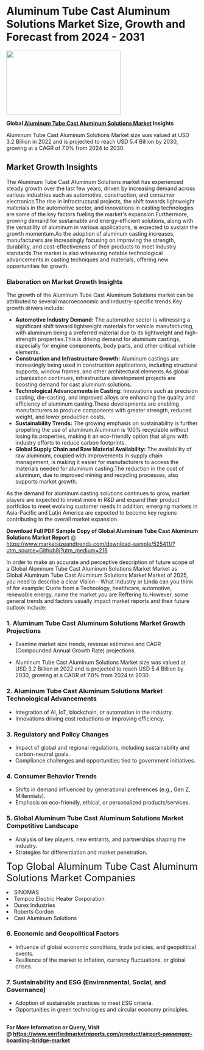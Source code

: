 <H1>Aluminum Tube Cast Aluminum Solutions Market Size, Growth and Forecast from 2024 - 2031</H1><img class="aligncenter size-medium wp-image-584254" src="https://thirdeyenews.in/wp-content/uploads/2024/09/Global-Market-Research-300x168.jpeg" alt="" width="300" height="168" /><p><strong>Global&nbsp;<a href="https://www.marketsizeandtrends.com/download-sample/525411/?utm_source=Github8j?utm_medium=216">Aluminum Tube Cast Aluminum Solutions Market</a> Insights</strong></p><p>Aluminum Tube Cast Aluminum Solutions Market size was valued at USD 3.2 Billion in 2022 and is projected to reach USD 5.4 Billion by 2030, growing at a CAGR of 7.0% from 2024 to 2030.</p><p><h2>Market Growth Insights</h2> <p>The Aluminum Tube Cast Aluminum Solutions market has experienced steady growth over the last few years, driven by increasing demand across various industries such as automotive, construction, and consumer electronics.The rise in infrastructural projects, the shift towards lightweight materials in the automotive sector, and innovations in casting technologies are some of the key factors fueling the market's expansion.Furthermore, growing demand for sustainable and energy-efficient solutions, along with the versatility of aluminum in various applications, is expected to sustain the growth momentum.As the adoption of aluminum casting increases, manufacturers are increasingly focusing on improving the strength, durability, and cost-effectiveness of their products to meet industry standards.The market is also witnessing notable technological advancements in casting techniques and materials, offering new opportunities for growth.</p> <h3>Elaboration on Market Growth Insights</h3> <p>The growth of the Aluminum Tube Cast Aluminum Solutions market can be attributed to several macroeconomic and industry-specific trends.Key growth drivers include:</p> <ul> <li><strong>Automotive Industry Demand:</strong> The automotive sector is witnessing a significant shift toward lightweight materials for vehicle manufacturing, with aluminum being a preferred material due to its lightweight and high-strength properties.This is driving demand for aluminum castings, especially for engine components, body parts, and other critical vehicle elements.</li> <li><strong>Construction and Infrastructure Growth:</strong> Aluminum castings are increasingly being used in construction applications, including structural supports, window frames, and other architectural elements.As global urbanization continues, infrastructure development projects are boosting demand for cast aluminum solutions.</li> <li><strong>Technological Advancements in Casting:</strong> Innovations such as precision casting, die-casting, and improved alloys are enhancing the quality and efficiency of aluminum casting.These developments are enabling manufacturers to produce components with greater strength, reduced weight, and lower production costs.</li> <li><strong>Sustainability Trends:</strong> The growing emphasis on sustainability is further propelling the use of aluminum.Aluminum is 100% recyclable without losing its properties, making it an eco-friendly option that aligns with industry efforts to reduce carbon footprints.</li> <li><strong>Global Supply Chain and Raw Material Availability:</strong> The availability of raw aluminum, coupled with improvements in supply chain management, is making it easier for manufacturers to access the materials needed for aluminum casting.The reduction in the cost of aluminum, due to improved mining and recycling processes, also supports market growth.</li> </ul> <p>As the demand for aluminum casting solutions continues to grow, market players are expected to invest more in R&D and expand their product portfolios to meet evolving customer needs.In addition, emerging markets in Asia-Pacific and Latin America are expected to become key regions contributing to the overall market expansion.</p> <p><span class=""><strong>Download Full PDF Sample Copy of Global Aluminum Tube Cast Aluminum Solutions Market Report</strong> @ <a href="https://www.marketsizeandtrends.com/download-sample/525411/?utm_source=Github8j?utm_medium=216" target="_blank">https://www.marketsizeandtrends.com/download-sample/525411/?utm_source=Github8j?utm_medium=216</a></span></p><p>In order to make an accurate and perceptive description of future scope of a Global&nbsp;Aluminum Tube Cast Aluminum Solutions Market Market as Global&nbsp;Aluminum Tube Cast Aluminum Solutions Market Market of 2025, you need to describe a clear Vision &ndash; What Industry or Linda can you think of for example: Quote from a Technology, healthcare, automotive, renewable energy, name the market you are Reffering to.However, some general trends and factors usually impact market reports and their future outlook include:</p><h3>1.&nbsp;<strong>Aluminum Tube Cast Aluminum Solutions Market Growth Projections</strong></h3><ul><li>Examine market size trends, revenue estimates and CAGR (Compounded Annual Growth Rate) projections.</li><li><p>Aluminum Tube Cast Aluminum Solutions Market size was valued at USD 3.2 Billion in 2022 and is projected to reach USD 5.4 Billion by 2030, growing at a CAGR of 7.0% from 2024 to 2030.</p></li></ul><h3>2.&nbsp;<strong>Aluminum Tube Cast Aluminum Solutions Market Technological Advancements</strong></h3><ul><li>Integration of AI, IoT, blockchain, or automation in the industry.</li><li>Innovations driving cost reductions or improving efficiency.</li></ul><h3>3.&nbsp;<strong>Regulatory and Policy Changes</strong></h3><ul><li>Impact of global and regional regulations, including sustainability and carbon-neutral goals.</li><li>Compliance challenges and opportunities tied to government initiatives.</li></ul><h3>4.&nbsp;<strong>Consumer Behavior Trends</strong></h3><ul><li>Shifts in demand influenced by generational preferences (e.g., Gen Z, Millennials).</li><li>Emphasis on eco-friendly, ethical, or personalized products/services.</li></ul><h3>5.&nbsp;<strong>Global Aluminum Tube Cast Aluminum Solutions Market Competitive Landscape</strong></h3><ul><li>Analysis of key players, new entrants, and partnerships shaping the industry.</li><li>Strategies for differentiation and market penetration.</li></ul><p data-pm-slice="1 1 []"><span style="color: inherit; font-family: inherit; font-size: 25px;">Top Global Aluminum Tube Cast Aluminum Solutions Market Companies</span></p><div class="" data-test-id=""><p><li>SINOMAS</li><li> Tempco Electric Heater Corporation</li><li> Durex Industries</li><li> Roberts Gordon</li><li> Cast Aluminum Solutions</li></p></div><h3>6.&nbsp;<strong>Economic and Geopolitical Factors</strong></h3><ul><li>Influence of global economic conditions, trade policies, and geopolitical events.</li><li>Resilience of the market to inflation, currency fluctuations, or global crises.</li></ul><h3>7.&nbsp;<strong>Sustainability and ESG (Environmental, Social, and Governance)</strong></h3><ul><li>Adoption of sustainable practices to meet ESG criteria.</li><li>Opportunities in green technologies and circular economy principles.</li></ul><h2><strong style="font-size: 14px;">For More Information or Query, Visit @&nbsp;</strong><a style="background-color: #ffffff; font-size: 14px;" href="https://www.marketsizeandtrends.com/report/aluminum-tube-cast-aluminum-solutions-market/" target="_blank">https://www.verifiedmarketreports.com/product/airport-passenger-boarding-bridge-market</a></h2>